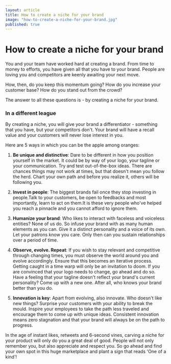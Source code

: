 ```yaml
---
layout: article
title: How to create a niche for your brand
image: "how-to-create-a-niche-for-your-brand.jpg"
published: true
---
```


# How to create a niche for your brand

You and your team have worked hard at creating a brand. From time to money to efforts, you have given all that you have to your brand. People are loving you and competitors are keenly awaiting your next move.

How, then, do you keep this momentum going? How do you increase your customer base? How do you stand out from the crowd?

The answer to all these questions is - by creating a niche for your brand.

### In a different league

By creating a niche, you will give your brand a differentiator - something that you have, but your competitors don't. Your brand will have a recall value and your customers will never lose interest in you.

Here are 5 ways in which you can be the apple among oranges:

1. **Be unique and distinctive**: Dare to be different in how you position yourself in the market. It could be by way of your logo, your tagline or your communication. Try and test out-of-the-box ideas. There are chances things may not work at times, but that doesn't mean you follow the herd. Chart your own path and before you realize it, others will be following you.

2. **Invest in people**: The biggest brands fail once they stop investing in people.Talk to your customers, be open to feedbacks and most importantly, learn to act on them.It is these very people who've helped you reach a pinnacle and you cannot afford to ignore them.

3. **Humanize your brand**: Who likes to interact with faceless and voiceless entities? None of us do. So infuse your brand with as many human elements as you can. Give it a distinct personality and a voice of its own. Let your patrons know you care. Only then can you sustain relationships over a period of time.

4. **Observe, evolve. Repeat**: If you wish to stay relevant and competitive through changing times, you must observe the world around you and evolve accordingly. Ensure that this becomes an iterative process. Getting caught in a time warp will only be an invitation to doom. If you are convinced that your logo needs to change, go ahead and do so. Have a feeling that your tagline doesn't reflect your brand's current personality? Come up with a new one. After all, who knows your brand better than you do.

5. **Innovation is key**: Apart from evolving, also innovate. Who doesn't like new things? Surprise your customers with your ability to break the mould. Inspire your employees to take the path less traveled and encourage them to come up with unique ideas. Consistent innovation means zero stagnation and that your brand will always be on the path to progress.

In the age of instant likes, retweets and 6-second vines, carving a niche for your product will only do you a great deal of good. People will not only remember you, but also appreciate and respect you. So go ahead and find your own spot in this huge marketplace and plant a sign that reads 'One of a kind'!